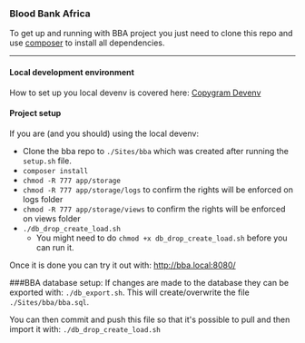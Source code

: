 ### Blood Bank Africa

To get up and running with BBA project you just need to clone this repo and use [composer][1] to install all dependencies.

---

#### Local development environment
How to set up you local devenv is covered here: [Copygram Devenv][2]

#### Project setup
If you are (and you should) using the local devenv:
* Clone the bba repo to ```./Sites/bba``` which was created after running the ```setup.sh``` file.
* ```composer install```
* ```chmod -R 777 app/storage```
*  ```chmod -R 777 app/storage/logs``` to confirm the rights  will be enforced on logs folder
*  ```chmod -R 777 app/storage/views``` to confirm the rights  will be enforced on views folder
* ```./db_drop_create_load.sh```
  * You might need to do ```chmod +x db_drop_create_load.sh``` before you can run it.


Once it is done you can try it out with:
http://bba.local:8080/


###BBA database setup:
If changes are made to the database they can be exported with: ```./db_export.sh```.
This will create/overwrite the file ```./Sites/bba/bba.sql```.

You can then commit and push this file so that it's possible to pull and then import it with: ```./db_drop_create_load.sh```

[1]: http://getcomposer.org/
[2]: https://github.com/copygram/vagrant/blob/master/README.md
